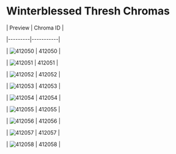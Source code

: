 # Winterblessed Thresh Chromas


| Preview | Chroma ID |

|---------|-----------|

| ![412050](https://raw.communitydragon.org/latest/plugins/rcp-be-lol-game-data/global/default/v1/champion-chroma-images/412/412050.png) | 412050 |

| ![412051](https://raw.communitydragon.org/latest/plugins/rcp-be-lol-game-data/global/default/v1/champion-chroma-images/412/412051.png) | 412051 |

| ![412052](https://raw.communitydragon.org/latest/plugins/rcp-be-lol-game-data/global/default/v1/champion-chroma-images/412/412052.png) | 412052 |

| ![412053](https://raw.communitydragon.org/latest/plugins/rcp-be-lol-game-data/global/default/v1/champion-chroma-images/412/412053.png) | 412053 |

| ![412054](https://raw.communitydragon.org/latest/plugins/rcp-be-lol-game-data/global/default/v1/champion-chroma-images/412/412054.png) | 412054 |

| ![412055](https://raw.communitydragon.org/latest/plugins/rcp-be-lol-game-data/global/default/v1/champion-chroma-images/412/412055.png) | 412055 |

| ![412056](https://raw.communitydragon.org/latest/plugins/rcp-be-lol-game-data/global/default/v1/champion-chroma-images/412/412056.png) | 412056 |

| ![412057](https://raw.communitydragon.org/latest/plugins/rcp-be-lol-game-data/global/default/v1/champion-chroma-images/412/412057.png) | 412057 |

| ![412058](https://raw.communitydragon.org/latest/plugins/rcp-be-lol-game-data/global/default/v1/champion-chroma-images/412/412058.png) | 412058 |